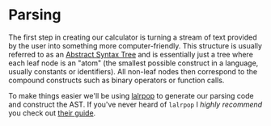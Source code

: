 # Parsing

The first step in creating our calculator is turning a stream of text provided
by the user into something more computer-friendly. This structure is usually
referred to as an [Abstract Syntax Tree] and is essentially just a tree where 
each leaf node is an "atom" (the smallest possible construct in a language, 
usually constants or identifiers). All non-leaf nodes then correspond to the 
compound constructs such as binary operators or function calls.

To make things easier we'll be using [lalrpop] to generate our parsing code and
construct the AST. If you've never heard of `lalrpop` I *highly recommend* you
check out [their guide].


[Abstract Syntax Tree]: https://en.wikipedia.org/wiki/Abstract_syntax_tree
[lalrpop]: https://github.com/lalrpop/lalrpop
[their guide]: http://lalrpop.github.io/lalrpop/README.html
[bnf]: https://en.wikipedia.org/wiki/Backus%E2%80%93Naur_form